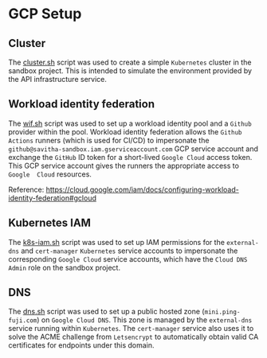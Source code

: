 # GCP Setup

## Cluster

The [cluster.sh](cluster.sh) script was used to create a simple `Kubernetes` cluster in the sandbox project. This is 
intended to simulate the environment provided by the API infrastructure service. 

## Workload identity federation

The [wif.sh](wif.sh) script was used to set up a workload identity pool and a `Github` provider within the pool. 
Workload identity federation allows the `Github Actions` runners (which is used for CI/CD) to impersonate the 
`github@savitha-sandbox.iam.gserviceaccount.com` GCP service account and exchange the `GitHub` ID token for a 
short-lived `Google Cloud` access token. This GCP service account gives the runners the appropriate access to `Google 
Cloud` resources.

Reference: https://cloud.google.com/iam/docs/configuring-workload-identity-federation#gcloud

## Kubernetes IAM

The [k8s-iam.sh](k8s-iam.sh) script was used to set up IAM permissions for the `external-dns` and `cert-manager` 
`Kubernetes` service accounts to impersonate the corresponding `Google Cloud` service accounts, which have the 
`Cloud DNS Admin` role on the sandbox project.

## DNS

The [dns.sh](dns.sh) script was used to set up a public hosted zone (`mini.ping-fuji.com`) on `Google Cloud DNS`. 
This zone is managed by the `external-dns` service running within `Kubernetes`. The `cert-manager` service also uses 
it to solve the ACME challenge from `Letsencrypt` to automatically obtain valid CA certificates for endpoints under 
this domain.